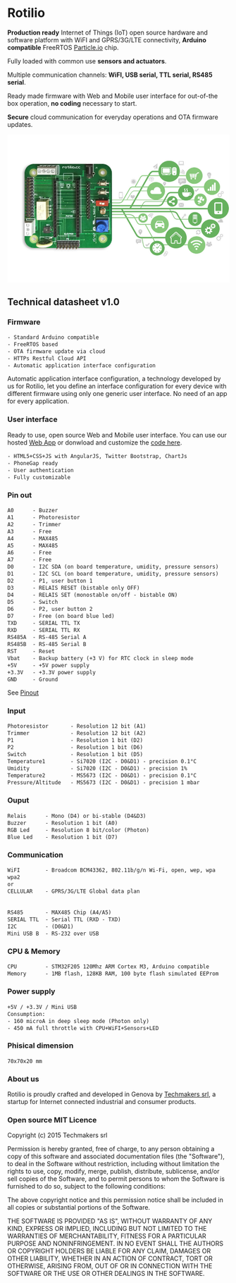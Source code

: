 # Rotilio

**Production ready** Internet of Things (IoT) open source hardware and software platform with WiFI and GPRS/3G/LTE connectivity, **Arduino compatible** FreeRTOS [Particle.io](http://particle.io) chip.

Fully loaded with common use **sensors and actuators**.

Multiple communication channels: **WiFI, USB serial, TTL serial, RS485 serial**.

Ready made firmware with Web and Mobile user interface for out-of-the box operation, **no coding** necessary to start.

**Secure** cloud communication for everyday operations and OTA firmware updates.

![Rotilio, piattaforma IoT hw e sw open source](./images/tm_rotilio.jpg "Rotilio")

## Technical datasheet v1.0

### Firmware

```
- Standard Arduino compatible
- FreeRTOS based
- OTA firmware update via cloud
- HTTPs Restful Cloud API
- Automatic application interface configuration
```
Automatic application interface configuration, a technology developed by us for Rotilio, let you define an interface configuration for every device with different firmware using only one generic user interface.
No need of an app for every application.


### User interface
Ready to use, open source Web and Mobile user interface.
You can use our hosted [Web App](https://rotilio.cc) or donwload and customize the [code here](https://github.com/techmakers/rotilio.cc/tree/master/browser).

```
- HTML5+CSS+JS with AngularJS, Twitter Bootstrap, ChartJs
- PhoneGap ready
- User authentication
- Fully customizable
```

### Pin out

```
A0 		- Buzzer
A1 		- Photoresistor
A2 		- Trimmer
A3 		- Free
A4 		- MAX485
A5 		- MAX485
A6 		- Free
A7 		- Free
D0 		- I2C SDA (on board temperature, umidity, pressure sensors)
D1 		- I2C SCL (on board temperature, umidity, pressure sensors)
D2 		- P1, user button 1
D3 		- RELAIS RESET (bistable only OFF)
D4 		- RELAIS SET (monostable on/off - bistable ON)
D5 		- Switch
D6 		- P2, user button 2
D7 		- Free (on board blue led)
TXD		- SERIAL TTL TX
RXD		- SERIAL TTL RX
RS485A	- RS-485 Serial A
RS485B  - RS-485 Serial B
RST		- Reset
Vbat	- Backup battery (+3 V) for RTC clock in sleep mode
+5V		- +5V power supply
+3.3V	- +3.3V power supply
GND		- Ground
```
See [Pinout](https://github.com/techmakers/rotilio.cc/raw/master/hardware/ROTILIO_PINOUT.pdf)

### Input

```
Photoresistor 		- Resolution 12 bit (A1)
Trimmer 			- Resolution 12 bit (A2)
P1 					- Resolution 1 bit (D2)
P2 					- Resolution 1 bit (D6)
Switch 				- Resolution 1 bit (D5)
Temperature1		- Si7020 (I2C - D0&D1) - precision 0.1°C
Umidity 			- Si7020 (I2C - D0&D1) - precision 1%
Temperature2		- MS5673 (I2C - D0&D1) - precision 0.1°C
Pressure/Altitude	- MS5673 (I2C - D0&D1) - precision 1 mbar
```

### Ouput

```
Relais 		- Mono (D4) or bi-stable (D4&D3) 
Buzzer 		- Resolution 1 bit (A0)
RGB Led 	- Resolution 8 bit/color (Photon)
Blue Led	- Resolution 1 bit (D7)
```

### Communication

```
WiFI		- Broadcom BCM43362, 802.11b/g/n Wi-Fi, open, wep, wpa wpa2
or
CELLULAR 	- GPRS/3G/LTE Global data plan


RS485 		- MAX485 Chip (A4/A5)
SERIAL TTL 	- Serial TTL (RXD - TXD)
I2C			- (D0&D1)
Mini USB B	- RS-232 over USB
```

### CPU & Memory

```
CPU			- STM32F205 120Mhz ARM Cortex M3, Arduino compatible
Memory		- 1MB flash, 128KB RAM, 100 byte flash simulated EEProm
```

### Power supply

```
+5V / +3.3V / Mini USB
Consumption: 
- 160 microA in deep sleep mode (Photon only)
- 450 mA full throttle with CPU+WiFI+Sensors+LED 
```

### Phisical dimension

```
70x70x20 mm
```

### About us

Rotilio is proudly crafted and developed in Genova by [Techmakers srl](http://techmakers.io), a startup for Internet connected industrial and consumer products.


### Open source MIT Licence

Copyright (c) 2015 Techmakers srl

Permission is hereby granted, free of charge, to any person obtaining a copy of this software and associated documentation files (the "Software"), to deal in the Software without restriction, including without limitation the rights to use, copy, modify, merge, publish, distribute, sublicense, and/or sell copies of the Software, and to permit persons to whom the Software is furnished to do so, subject to the following conditions:

The above copyright notice and this permission notice shall be included in all copies or substantial portions of the Software.

THE SOFTWARE IS PROVIDED "AS IS", WITHOUT WARRANTY OF ANY KIND, EXPRESS OR IMPLIED, INCLUDING BUT NOT LIMITED TO THE WARRANTIES OF MERCHANTABILITY, FITNESS FOR A PARTICULAR PURPOSE AND NONINFRINGEMENT. IN NO EVENT SHALL THE AUTHORS OR COPYRIGHT HOLDERS BE LIABLE FOR ANY CLAIM, DAMAGES OR OTHER LIABILITY, WHETHER IN AN ACTION OF CONTRACT, TORT OR OTHERWISE, ARISING FROM, OUT OF OR IN CONNECTION WITH THE SOFTWARE OR THE USE OR OTHER DEALINGS IN THE SOFTWARE.
